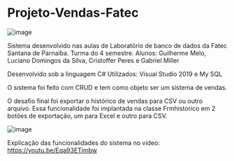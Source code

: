 # Projeto-Vendas-Fatec

![image](https://user-images.githubusercontent.com/26028278/142619377-52b36f32-6e10-48f0-beb5-04185426cf6d.png)

Sistema desenvolvido nas aulas de Laboratório de banco de dados da Fatec Santana de Parnaíba. Turma do 4 semestre.
Alunos: Guilherme Melo, Luciano Domingos da Silva, Cristoffer Peres e Gabriel Miller

Desenvolvido sob a linguagem C#
Utilizados:
Visual Studio 2019 e My SQL

O sistema foi feito com CRUD e tem como objeto ser um sistema de vendas.

O desafio final foi exportar o histórico de vendas para CSV ou outro arquivo. 
Essa funcionalidade foi implantada na classe Frmhistorico em 2 botões de exportação, um para Excel e outro para CSV.

![image](https://user-images.githubusercontent.com/26028278/142619323-e220faa2-630e-4a57-b61d-c66498a81b66.png)

Explicação das funcionalidades do sistema no video: https://youtu.be/Eqa93ETimbw
